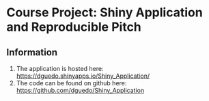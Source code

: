 Course Project: Shiny Application and Reproducible Pitch
=====================================

Information
-------------------------------
1. The application is hosted here: https://dguedo.shinyapps.io/Shiny_Application/
2. The code can be found on github here: https://github.com/dguedo/Shiny_Application

